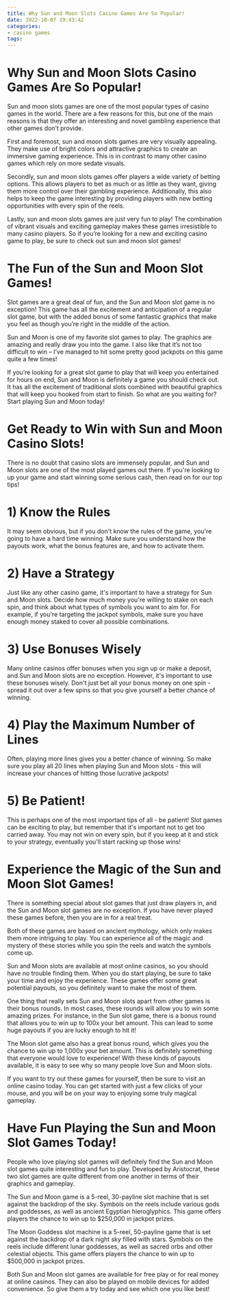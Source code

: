 ```yaml
---
title: Why Sun and Moon Slots Casino Games Are So Popular!
date: 2022-10-07 19:43:42
categories:
- casino games
tags:
---
```



#  Why Sun and Moon Slots Casino Games Are So Popular!

Sun and moon slots games are one of the most popular types of casino games in the world. There are a few reasons for this, but one of the main reasons is that they offer an interesting and novel gambling experience that other games don’t provide.

First and foremost, sun and moon slots games are very visually appealing. They make use of bright colors and attractive graphics to create an immersive gaming experience. This is in contrast to many other casino games which rely on more sedate visuals.

Secondly, sun and moon slots games offer players a wide variety of betting options. This allows players to bet as much or as little as they want, giving them more control over their gambling experience. Additionally, this also helps to keep the game interesting by providing players with new betting opportunities with every spin of the reels.

Lastly, sun and moon slots games are just very fun to play! The combination of vibrant visuals and exciting gameplay makes these games irresistible to many casino players. So if you’re looking for a new and exciting casino game to play, be sure to check out sun and moon slot games!

#  The Fun of the Sun and Moon Slot Games!

Slot games are a great deal of fun, and the Sun and Moon slot game is no exception! This game has all the excitement and anticipation of a regular slot game, but with the added bonus of some fantastic graphics that make you feel as though you’re right in the middle of the action.

Sun and Moon is one of my favorite slot games to play. The graphics are amazing and really draw you into the game. I also like that it’s not too difficult to win – I’ve managed to hit some pretty good jackpots on this game quite a few times!

If you’re looking for a great slot game to play that will keep you entertained for hours on end, Sun and Moon is definitely a game you should check out. It has all the excitement of traditional slots combined with beautiful graphics that will keep you hooked from start to finish. So what are you waiting for? Start playing Sun and Moon today!

#  Get Ready to Win with Sun and Moon Casino Slots!

There is no doubt that casino slots are immensely popular, and Sun and Moon slots are one of the most played games out there. If you're looking to up your game and start winning some serious cash, then read on for our top tips!

# 1) Know the Rules

It may seem obvious, but if you don't know the rules of the game, you're going to have a hard time winning. Make sure you understand how the payouts work, what the bonus features are, and how to activate them.

# 2) Have a Strategy

Just like any other casino game, it's important to have a strategy for Sun and Moon slots. Decide how much money you're willing to stake on each spin, and think about what types of symbols you want to aim for. For example, if you're targeting the jackpot symbols, make sure you have enough money staked to cover all possible combinations.

# 3) Use Bonuses Wisely

Many online casinos offer bonuses when you sign up or make a deposit, and Sun and Moon slots are no exception. However, it's important to use these bonuses wisely. Don't just bet all your bonus money on one spin - spread it out over a few spins so that you give yourself a better chance of winning.

# 4) Play the Maximum Number of Lines

Often, playing more lines gives you a better chance of winning. So make sure you play all 20 lines when playing Sun and Moon slots - this will increase your chances of hitting those lucrative jackpots!

# 5) Be Patient!

This is perhaps one of the most important tips of all - be patient! Slot games can be exciting to play, but remember that it's important not to get too carried away. You may not win on every spin, but if you keep at it and stick to your strategy, eventually you'll start racking up those wins!

#  Experience the Magic of the Sun and Moon Slot Games!

There is something special about slot games that just draw players in, and the Sun and Moon slot games are no exception. If you have never played these games before, then you are in for a real treat.

Both of these games are based on ancient mythology, which only makes them more intriguing to play. You can experience all of the magic and mystery of these stories while you spin the reels and watch the symbols come up.

Sun and Moon slots are available at most online casinos, so you should have no trouble finding them. When you do start playing, be sure to take your time and enjoy the experience. These games offer some great potential payouts, so you definitely want to make the most of them.

One thing that really sets Sun and Moon slots apart from other games is their bonus rounds. In most cases, these rounds will allow you to win some amazing prizes. For instance, in the Sun slot game, there is a bonus round that allows you to win up to 100x your bet amount. This can lead to some huge payouts if you are lucky enough to hit it!

The Moon slot game also has a great bonus round, which gives you the chance to win up to 1,000x your bet amount. This is definitely something that everyone would love to experience! With these kinds of payouts available, it is easy to see why so many people love Sun and Moon slots.

If you want to try out these games for yourself, then be sure to visit an online casino today. You can get started with just a few clicks of your mouse, and you will be on your way to enjoying some truly magical gameplay.

#  Have Fun Playing the Sun and Moon Slot Games Today!

People who love playing slot games will definitely find the Sun and Moon slot games quite interesting and fun to play. Developed by Aristocrat, these two slot games are quite different from one another in terms of their graphics and gameplay.

The Sun and Moon game is a 5-reel, 30-payline slot machine that is set against the backdrop of the sky. Symbols on the reels include various gods and goddesses, as well as ancient Egyptian hieroglyphics. This game offers players the chance to win up to $250,000 in jackpot prizes.

The Moon Goddess slot machine is a 5-reel, 50-payline game that is set against the backdrop of a dark night sky filled with stars. Symbols on the reels include different lunar goddesses, as well as sacred orbs and other celestial objects. This game offers players the chance to win up to $500,000 in jackpot prizes.

Both Sun and Moon slot games are available for free play or for real money at online casinos. They can also be played on mobile devices for added convenience. So give them a try today and see which one you like best!